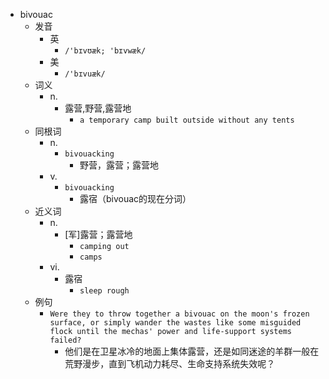 - bivouac
  - 发音
    - 英
      - `/'bɪvʊæk; 'bɪvwæk/`
    - 美
      - `/'bɪvuæk/`
  - 词义
    - n.
      - 露营,野营,露营地
        - `a temporary camp built outside without any tents`
  - 同根词
    - n.
      - `bivouacking`
        - 野营，露营；露营地
    - v.
      - `bivouacking`
        - 露宿（bivouac的现在分词）
  - 近义词
    - n.
      - [军]露营；露营地
        - `camping out`
        - `camps`
    - vi.
      - 露宿
        - `sleep rough`
  - 例句
    - `Were they to throw together a bivouac on the moon's frozen surface, or simply wander the wastes like some misguided flock until the mechas' power and life-support systems failed?`
      - 他们是在卫星冰冷的地面上集体露营，还是如同迷途的羊群一般在荒野漫步，直到飞机动力耗尽、生命支持系统失效呢？

